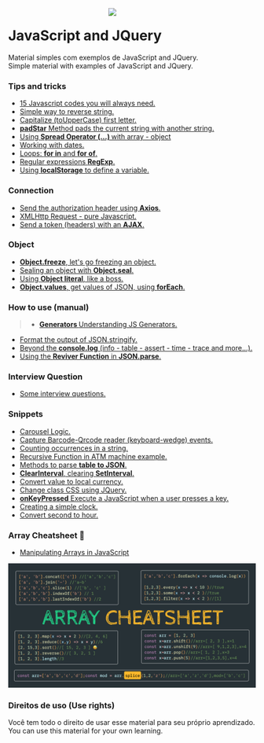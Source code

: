<img src="https://i.ibb.co/M6nBBb0/mascote.png" align="right" width="300">

# JavaScript and JQuery

<p>
  Material simples com exemplos de JavaScript and JQuery.<br/>
  Simple material with examples of JavaScript and JQuery.
</p>

### Tips and tricks

* [15 Javascript codes you will always need. ](https://github.com/JoseMateusCamargo/javascript/blob/main/tips-and-tricks/README.md)
* [Simple way to reverse string. ](https://github.com/JoseMateusCamargo/javascript/blob/master/reverse.string.js)
* [Capitalize (toUpperCase) first letter.](https://github.com/JoseMateusCamargo/javascript/blob/master/capitalize.first.letter.js)
* [<b>padStar</b> Method pads the current string with another string.](https://github.com/JoseMateusCamargo/javascript/blob/master/padStart.js)
* [Using <b>Spread Operator (...) </b> with array - object](https://github.com/JoseMateusCamargo/javascript/blob/master/spread_operator.js)
* [Working with dates.](https://github.com/JoseMateusCamargo/javascript/blob/master/date.js)
* [Loops: <b>for in</b> and <b>for of</b>.](https://github.com/JoseMateusCamargo/javascript/blob/master/loops_for-in_and_for-of.js)
* [Regular expressions <b>RegExp</b>.](https://github.com/JoseMateusCamargo/javascript/blob/master/regex_tips.js)
* [Using <b>localStorage</b> to define a variable.](https://github.com/JoseMateusCamargo/javascript/blob/master/set_get_localStorage.js)

### Connection

* [Send the authorization header using <b>Axios</b>.](https://github.com/JoseMateusCamargo/javascript/blob/master/request-method/header_using_axios.js)
* [XMLHttp Request - pure Javascript.](https://github.com/JoseMateusCamargo/javascript/blob/master/request-method/XMLHttp_Request.js)
* [Send a token (headers) with an <b>AJAX</b>.](https://github.com/JoseMateusCamargo/javascript/blob/master/request-method/send_token_ajax.js)

### Object

* [<b>Object.freeze</b>, let's go freezing an object.](https://github.com/JoseMateusCamargo/javascript/blob/master/object/obj.freeze.js)
* [Sealing an object with <b>Object.seal</b>.](https://github.com/JoseMateusCamargo/javascript/blob/master/object/obj.seal.js)
* [Using <b>Object literal</b>, like a boss.](https://github.com/JoseMateusCamargo/javascript/blob/master/object/obj_literal.js)
* [<b>Object.values</b>, get values of JSON, using <b>forEach</b>.](https://github.com/JoseMateusCamargo/javascript/blob/master/object/obj.values.js)

### How to use (manual)

> * [<b>Generators </b> Understanding JS Generators.](https://github.com/JoseMateusCamargo/javascript/blob/main/generators/gener.app.js)

* [Format the output of JSON.stringify.](https://github.com/JoseMateusCamargo/javascript/blob/master/how-to-use/json.stringify_format.js)
* [Beyond the <b>console.log</b> (info - table - assert - time - trace and more...).](https://github.com/JoseMateusCamargo/javascript/blob/master/console_methods.js)
* [Using the <b>Reviver Function</b> in <b>JSON.parse</b>.](https://github.com/JoseMateusCamargo/javascript/blob/master/json.parse_reviver.js)

### Interview Question

* [Some interview questions.](https://github.com/JoseMateusCamargo/javascript/blob/master/interview-question/README.md)

### Snippets

* [Carousel Logic.](https://github.com/JoseMateusCamargo/javascript/blob/master/snippets/carousel_logic.js)
* [Capture Barcode-Qrcode reader (keyboard-wedge) events.](https://github.com/JoseMateusCamargo/javascript/blob/master/snippets/wedge_barcode_capture_event.js)
* [Counting occurrences in a string.](https://github.com/JoseMateusCamargo/javascript/blob/master/snippets/count_occurrences.js)
* [Recursive Function in ATM machine example.](https://github.com/JoseMateusCamargo/javascript/blob/master/snippets/recursive_ATM_machine.js)
* [Methods to parse <b>table to JSON</b>.](https://github.com/JoseMateusCamargo/javascript/blob/master/snippets/table_to_JSON.js)
* [<b>ClearInterval</b>, clearing <b>SetInterval</b>.](https://github.com/JoseMateusCamargo/javascript/blob/master/snippets/clear_setInterval.js)
* [Convert value to local currency.](https://github.com/JoseMateusCamargo/javascript/blob/master/snippets/currency_converter.js)
* [Change class CSS using JQuery.](https://github.com/JoseMateusCamargo/javascript/blob/master/snippets/change_class_css.js)
* [<b>onKeyPressed</b> Execute a JavaScript when a user presses a key.](https://github.com/JoseMateusCamargo/javascript/blob/master/snippets/onkeypress_event.js)
* [Creating a simple clock.](https://github.com/JoseMateusCamargo/javascript/blob/master/snippets/simple_javascript_clock.js)
* [Convert second to hour.](https://github.com/JoseMateusCamargo/javascript/blob/master/snippets/second_to_hour.js)

### Array Cheatsheet 🚀

* [Manipulating Arrays in JavaScript](https://github.com/JoseMateusCamargo/javascript/tree/master/arrays-manipulating#readme)

![alt text](assets/img/array_cheatsheet.png)

### Direitos de uso (Use rights)

<p>
  Você tem todo o direito de usar esse material para seu próprio aprendizado.<br/>
  You can use this material for your own learning.
</p>